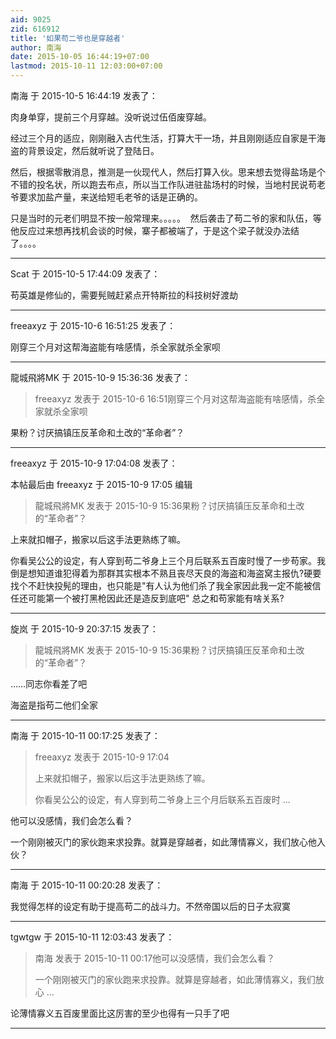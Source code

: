 ```yaml
---
aid: 9025
zid: 616912
title: '如果苟二爷也是穿越者'
author: 南海
date: 2015-10-05 16:44:19+07:00
lastmod: 2015-10-11 12:03:00+07:00
---
```


南海 于 2015-10-5 16:44:19 发表了：

肉身单穿，提前三个月穿越。没听说过伍佰废穿越。

经过三个月的适应，刚刚融入古代生活，打算大干一场，并且刚刚适应自家是干海盗的背景设定，然后就听说了登陆日。

然后，根据零散消息，推测是一伙现代人，然后打算入伙。思来想去觉得盐场是个不错的投名状，所以跑去布点，所以当工作队进驻盐场村的时候，当地村民说苟老爷要求加盐产量，来送给短毛老爷的话是正确的。

只是当时的元老们明显不按一般常理来。。。。。  然后袭击了苟二爷的家和队伍，等他反应过来想再找机会谈的时候，寨子都被端了，于是这个梁子就没办法结了。。。。

---------

Scat 于 2015-10-5 17:44:09 发表了：

苟英雄是修仙的，需要髡贼赶紧点开特斯拉的科技树好渡劫

---------

freeaxyz 于 2015-10-6 16:51:25 发表了：

刚穿三个月对这帮海盗能有啥感情，杀全家就杀全家呗

---------

龍城飛將MK 于 2015-10-9 15:36:36 发表了：

> freeaxyz 发表于 2015-10-6 16:51刚穿三个月对这帮海盗能有啥感情，杀全家就杀全家呗



果粉？讨厌搞镇压反革命和土改的“革命者”？

---------

freeaxyz 于 2015-10-9 17:04:08 发表了：

本帖最后由 freeaxyz 于 2015-10-9 17:05 编辑 


> 
> 龍城飛將MK 发表于 2015-10-9 15:36果粉？讨厌搞镇压反革命和土改的“革命者”？



上来就扣帽子，搬家以后这手法更熟练了嘛。

你看吴公公的设定，有人穿到苟二爷身上三个月后联系五百废时慢了一步苟家。我倒是想知道谁犯得着为那群其实根本不熟且丧尽天良的海盗和海盗窝主报仇?硬要找个不赶快投髡的理由，也只能是"有人认为他们杀了我全家因此我一定不能被信任还可能第一个被打黑枪因此还是造反到底吧" 总之和苟家能有啥关系?

---------

旋岚 于 2015-10-9 20:37:15 发表了：

> 龍城飛將MK 发表于 2015-10-9 15:36果粉？讨厌搞镇压反革命和土改的“革命者”？



……同志你看差了吧

海盗是指苟二他们全家

---------

南海 于 2015-10-11 00:17:25 发表了：

> freeaxyz 发表于 2015-10-9 17:04
> 
> 上来就扣帽子，搬家以后这手法更熟练了嘛。
> 
> 你看吴公公的设定，有人穿到苟二爷身上三个月后联系五百废时 ...



他可以没感情，我们会怎么看？

一个刚刚被灭门的家伙跑来求投靠。就算是穿越者，如此薄情寡义，我们放心他入伙？

---------

南海 于 2015-10-11 00:20:28 发表了：

我觉得怎样的设定有助于提高苟二的战斗力。不然帝国以后的日子太寂寞

---------

tgwtgw 于 2015-10-11 12:03:43 发表了：

> 南海 发表于 2015-10-11 00:17他可以没感情，我们会怎么看？
> 
> 一个刚刚被灭门的家伙跑来求投靠。就算是穿越者，如此薄情寡义，我们放心 ...



论薄情寡义五百废里面比这厉害的至少也得有一只手了吧

---------

